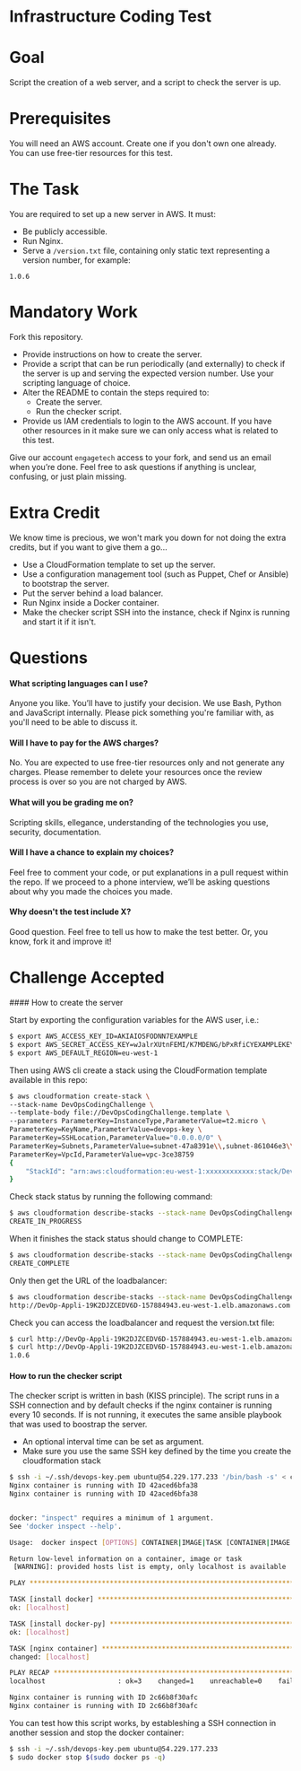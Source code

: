 Infrastructure Coding Test
==========================

# Goal

Script the creation of a web server, and a script to check the server is up.

# Prerequisites

You will need an AWS account. Create one if you don't own one already. You can use free-tier resources for this test.

# The Task

You are required to set up a new server in AWS. It must:

* Be publicly accessible.
* Run Nginx.
* Serve a `/version.txt` file, containing only static text representing a version number, for example:

```
1.0.6
```

# Mandatory Work

Fork this repository.

* Provide instructions on how to create the server.
* Provide a script that can be run periodically (and externally) to check if the server is up and serving the expected version number. Use your scripting language of choice.
* Alter the README to contain the steps required to:
  * Create the server.
  * Run the checker script.
* Provide us IAM credentials to login to the AWS account. If you have other resources in it make sure we can only access what is related to this test.

Give our account `engagetech` access to your fork, and send us an email when you’re done. Feel free to ask questions if anything is unclear, confusing, or just plain missing.

# Extra Credit

We know time is precious, we won't mark you down for not doing the extra credits, but if you want to give them a go...

* Use a CloudFormation template to set up the server.
* Use a configuration management tool (such as Puppet, Chef or Ansible) to bootstrap the server.
* Put the server behind a load balancer.
* Run Nginx inside a Docker container.
* Make the checker script SSH into the instance, check if Nginx is running and start it if it isn't.

# Questions

#### What scripting languages can I use?

Anyone you like. You’ll have to justify your decision. We use Bash, Python and JavaScript internally. Please pick something you're familiar with, as you'll need to be able to discuss it.

#### Will I have to pay for the AWS charges?

No. You are expected to use free-tier resources only and not generate any charges. Please remember to delete your resources once the review process is over so you are not charged by AWS.

#### What will you be grading me on?

Scripting skills, ellegance, understanding of the technologies you use, security, documentation.

#### Will I have a chance to explain my choices?

Feel free to comment your code, or put explanations in a pull request within the repo.
If we proceed to a phone interview, we’ll be asking questions about why you made the choices you made.

#### Why doesn't the test include X?

Good question. Feel free to tell us how to make the test better. Or, you know, fork it and improve it!

# Challenge Accepted

#### How to create the server

Start by exporting the configuration variables for the AWS user, i.e.:

```bash
$ export AWS_ACCESS_KEY_ID=AKIAIOSFODNN7EXAMPLE
$ export AWS_SECRET_ACCESS_KEY=wJalrXUtnFEMI/K7MDENG/bPxRfiCYEXAMPLEKEY
$ export AWS_DEFAULT_REGION=eu-west-1
```

Then using AWS cli create a stack using the CloudFormation template available in this repo:

```bash
$ aws cloudformation create-stack \
--stack-name DevOpsCodingChallenge \
--template-body file://DevOpsCodingChallenge.template \
--parameters ParameterKey=InstanceType,ParameterValue=t2.micro \
ParameterKey=KeyName,ParameterValue=devops-key \
ParameterKey=SSHLocation,ParameterValue="0.0.0.0/0" \
ParameterKey=Subnets,ParameterValue=subnet-47a8391e\\,subnet-861046e3\\,subnet-d1c2bda6 \
ParameterKey=VpcId,ParameterValue=vpc-3ce38759 
{
    "StackId": "arn:aws:cloudformation:eu-west-1:xxxxxxxxxxxx:stack/DevOpsCodingChallenge/bc0a5070-536e-11e7-9393-500c4266c6d2"
}
```

Check stack status by running the following command:

```bash
$ aws cloudformation describe-stacks --stack-name DevOpsCodingChallenge --query "Stacks[*].StackStatus" --output text
CREATE_IN_PROGRESS
```

When it finishes the stack status should change to COMPLETE:

```bash
$ aws cloudformation describe-stacks --stack-name DevOpsCodingChallenge --query "Stacks[*].StackStatus" --output text
CREATE_COMPLETE
```

Only then get the URL of the loadbalancer:

```bash
$ aws cloudformation describe-stacks --stack-name DevOpsCodingChallenge --query "Stacks[*].Outputs[3].OutputValue" --output text
http://DevOp-Appli-19K2DJZCEDV6D-157884943.eu-west-1.elb.amazonaws.com
```

Check you can access the loadbalancer and request the version.txt file:

```bash
$ curl http://DevOp-Appli-19K2DJZCEDV6D-157884943.eu-west-1.elb.amazonaws.com
$ curl http://DevOp-Appli-19K2DJZCEDV6D-157884943.eu-west-1.elb.amazonaws.com/version.txt
1.0.6
```

#### How to run the checker script

The checker script is written in bash (KISS principle). The script runs in a SSH connection and by default checks if the nginx container is running every 10 seconds. 
If is not running, it executes the same ansible playbook that was used to boostrap the server. 

* An optional interval time can be set as argument.
* Make sure you use the same SSH key defined by the time you create the cloudformation stack

```bash
$ ssh -i ~/.ssh/devops-key.pem ubuntu@54.229.177.233 '/bin/bash -s' < check-nginx.sh 10
Nginx container is running with ID 42aced6bfa38
Nginx container is running with ID 42aced6bfa38


docker: "inspect" requires a minimum of 1 argument.
See 'docker inspect --help'.

Usage:	docker inspect [OPTIONS] CONTAINER|IMAGE|TASK [CONTAINER|IMAGE|TASK...]

Return low-level information on a container, image or task
 [WARNING]: provided hosts list is empty, only localhost is available

PLAY ***************************************************************************

TASK [install docker] **********************************************************
ok: [localhost]

TASK [install docker-py] *******************************************************
ok: [localhost]

TASK [nginx container] *********************************************************
changed: [localhost]

PLAY RECAP *********************************************************************
localhost                  : ok=3    changed=1    unreachable=0    failed=0

Nginx container is running with ID 2c66b8f30afc
Nginx container is running with ID 2c66b8f30afc
```

You can test how this script works, by estableshing a SSH connection in another session and stop the docker container:

```bash
$ ssh -i ~/.ssh/devops-key.pem ubuntu@54.229.177.233
$ sudo docker stop $(sudo docker ps -q)
```
